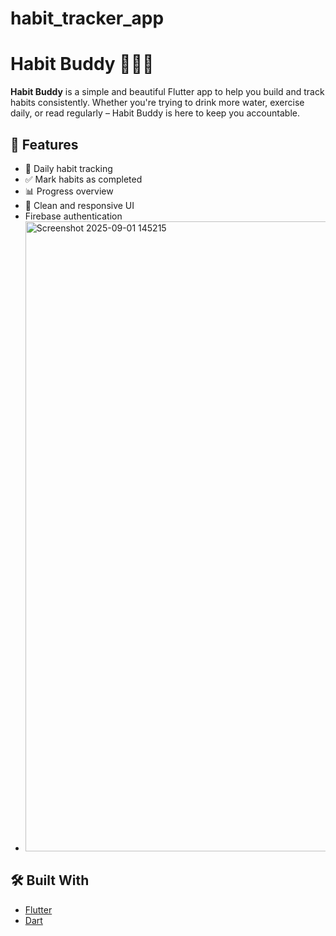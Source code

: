 # habit_tracker_app

# Habit Buddy 🧘‍♂️📱

**Habit Buddy**
is a simple and beautiful Flutter app to help you build and track habits consistently. 
Whether you're trying to drink more water, exercise daily, or read regularly – Habit Buddy is here to keep you accountable.

## 🚀 Features

- 📅 Daily habit tracking
- ✅ Mark habits as completed
- 📊 Progress overview
- 🎨 Clean and responsive UI
- Firebase authentication
-  <img width="963" height="1008" alt="Screenshot 2025-09-01 145215" src="https://github.com/user-attachments/assets/ae1ba484-444d-4edf-af35-0965d8947a4d" />
  

## 🛠️ Built With

- [Flutter](https://flutter.dev/)
- [Dart](https://dart.dev/)


   




